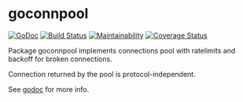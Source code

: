 # goconnpool
[![GoDoc](https://godoc.org/github.com/derElektrobesen/goconnpool?status.svg)](https://godoc.org/github.com/derElektrobesen/goconnpool)
[![Build Status](https://travis-ci.com/derElektrobesen/goconnpool.svg?branch=master)](https://travis-ci.com/derElektrobesen/goconnpool)
[![Maintainability](https://api.codeclimate.com/v1/badges/ae458ce9a6e9e8f463dc/maintainability)](https://codeclimate.com/github/derElektrobesen/goconnpool/maintainability)
[![Coverage Status](https://coveralls.io/repos/github/derElektrobesen/goconnpool/badge.svg?branch=master)](https://coveralls.io/github/derElektrobesen/goconnpool?branch=master)

Package goconnpool implements connections pool with
ratelimits and backoff for broken connections.

Connection returned by the pool is protocol-independent.

See [godoc](https://godoc.org/github.com/derElektrobesen/goconnpool) for more info.
